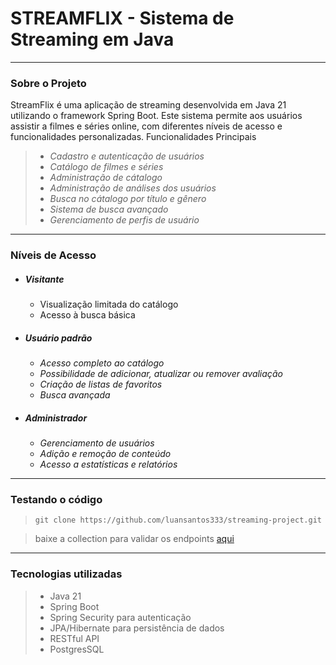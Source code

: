 # __STREAMFLIX__ - Sistema de Streaming em Java
---
### Sobre o Projeto

StreamFlix é uma aplicação de streaming desenvolvida em Java 21 utilizando o framework Spring Boot. Este sistema permite aos usuários assistir a filmes e séries online, com diferentes níveis de acesso e funcionalidades personalizadas.
Funcionalidades Principais

> - *Cadastro e autenticação de usuários*
> - *Catálogo de filmes e séries*
> - *Administração de cátalogo*
> - *Administração de análises dos usuários*
> - *Busca no cátalogo por título e gênero*
> - *Sistema de busca avançado*
> - *Gerenciamento de perfis de usuário*

---
### Níveis de Acesso

- ##### Visitante
    - Visualização limitada do catálogo
    - Acesso à busca básica
- ##### Usuário padrão
    - *Acesso completo ao catálogo*
    - *Possibilidade de adicionar, atualizar ou remover avaliação*
    - *Criação de listas de favoritos*
    - *Busca avançada*
- ##### Administrador
    - *Gerenciamento de usuários*
    - *Adição e remoção de conteúdo*
    - *Acesso a estatísticas e relatórios*
  
---

###  Testando o código

> `git clone https://github.com/luansantos333/streaming-project.git`

> baixe a collection para validar os endpoints [aqui](endpoints/movieflix.json)

---
### Tecnologias utilizadas

> - Java 21
> - Spring Boot
> - Spring Security para autenticação
> - JPA/Hibernate para persistência de dados
> - RESTful API
> - PostgresSQL